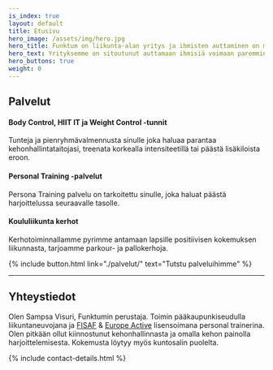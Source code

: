 ```yaml
---
is_index: true
layout: default
title: Etusivu
hero_image: /assets/img/hero.jpg
hero_title: Funktum on liikunta-alan yritys ja ihmisten auttaminen on meille erittäin tärkeää
hero_text: Yrityksemme on sitoutunut auttamaan ihmisiä voimaan paremmin liikunnan ja hyvinvoinnin avulla. Tämän toteutamme tarjoamalla monipuolisia liikuntapalveluita. Pyrimme aina auttamaan asiakkaitamme parhaalla mahdollisella tavalla.
hero_buttons: true
weight: 0
---
```


## Palvelut

#### Body Control, HIIT IT ja Weight Control -tunnit

Tunteja ja pienryhmävalmennusta sinulle joka haluaa parantaa kehonhallintataitojasi, treenata korkealla intensiteetillä tai päästä lisäkiloista eroon.

#### Personal Training -palvelut

Persona Training palvelu on tarkoitettu sinulle, joka haluat päästä harjoittelussa seuraavalle tasolle.

#### Koululiikunta kerhot

Kerhotoiminnallamme pyrimme antamaan lapsille positiivisen kokemuksen liikunnasta, tarjoamme parkour- ja pallokerhoja.

{% include button.html link="./palvelut/" text="Tutstu palveluihimme" %}

---

## Yhteystiedot

Olen Sampsa Visuri, Funktumin perustaja. Toimin pääkaupunkiseudulla liikuntaneuvojana ja [FISAF](http://www.fisafinternational.com/en/) & [Europe Active](http://www.europeactive.eu/) lisensoimana personal trainerina. Olen pitkään ollut kiinnostunut kehonhallinnasta ja omalla kehon painolla harjoittelemisesta. Kokemusta löytyy myös kuntosalin puolelta.

{% include contact-details.html %}
